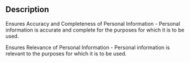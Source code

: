 ## Description

Ensures Accuracy and Completeness of Personal Information - Personal information is accurate and complete for the purposes for which it is to be used.

Ensures Relevance of Personal Information - Personal information is relevant to the purposes for which it is to be used.